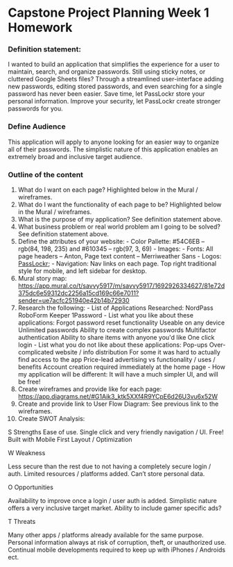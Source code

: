 # Capstone Project Planning Week 1 Homework

### Definition statement:

I wanted to build an application that simplifies the experience for a user to maintain, search, and organize passwords. Still using sticky notes, or cluttered Google Sheets files? Through a streamlined user-interface adding new passwords, editing stored passwords, and even searching for a single password has never been easier. Save time, let PassLockr store your personal information. Improve your security, let PassLockr create stronger passwords for you.

### Define Audience

This application will apply to anyone looking for an easier way to organize all of their passwords. The simplistic nature of this application enables an extremely broad and inclusive target audience.

### Outline of the content
  1. What do I want on each page? Highlighted below in the Mural / wireframes.
  2. What do I want the functionality of each page to be? Highlighted below in the Mural / wireframes.
  3. What is the purpose of my application? See definition statement above.
  4. What business problem or real world problem am I going to be solved? See definition statement above.
  5. Define the attributes of your website:
    - Color Pallette: #54C6EB – rgb(84, 198, 235) and #610345 – rgb(97, 3, 69)
    - Images:
    - Fonts: All page headers – Anton, Page text content – Merriweather Sans
    - Logos: [PassLockr](/Logos/PassLockr.png);
    - Navigation: Nav links on each page. Top right traditional style for mobile, and left sidebar for desktop.
  6. Mural story map: https://app.mural.co/t/savvy5917/m/savvy5917/1692926334627/81e72d375dc6e59312dc2256a15cd169c66e7011?sender=ue7acfc251940e42b14b72930
  7. Research the following:
    - List of Applications Researched:
        NordPass
        RoboForm
        Keeper
        1Password
    - List what you like about these applications:
        Forgot password reset functionality
        Useable on any device
        Unlimited passwords
        Ability to create complex passwords
        Multifactor authentication
        Ability to share items with anyone you'd like
        One click login
    - List what you do not like about these applications:
        Pop-ups
        Over-complicated website / info distribution
        For some it was hard to actually find access to the app
        Price-lead advertising vs functionality / uses / benefits
        Account creation required immediately at the home page
    - How my application will be different:
        It will have a much simpler UI, and will be free!
  8. Create wireframes and provide like for each page: https://app.diagrams.net/#G1Aik3_ktk5XXf4R9YCpE6d26U3vu6x52W
  9. Create and provide link to User Flow Diagram: See previous link to the wireframes.
  10. Create SWOT Analysis:

S
Strengths
Ease of use. Single click and very friendly navigation / UI.
Free!
Built with Mobile First Layout / Optimization

W
Weakness

Less secure than the rest due to not having a completely secure login / auth.
Limited resources / platforms added.
Can’t store personal data.

O
Opportunities

Availability to improve once a login / user auth is added.
Simplistic nature offers a very inclusive target market.
Ability to include gamer specific ads?

T
Threats

Many other apps / platforms already available for the same purpose.
Personal information always at risk of corruption, theft, or unauthorized use.
Continual mobile developments required to keep up with iPhones / Androids ect.
